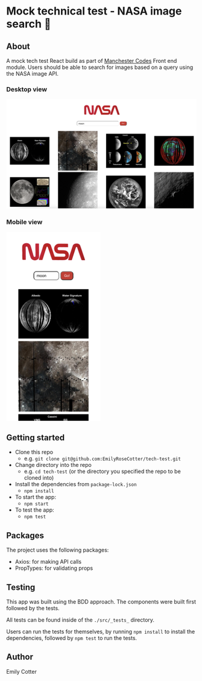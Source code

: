 # Mock technical test - NASA image search :crescent_moon:

## About

A mock tech test React build as part of [Manchester Codes](https://www.manchestercodes.com) Front end module. 
Users should be able to search for images based on a query using the NASA image API. 

### Desktop view
![desktop-view](./src/screenshots/desktop%20view.png)

### Mobile view
<img src="https://github.com/EmilyRoseCotter/tech-test/blob/9e23abf68134da8a6c33c0deb98abb1b677900e2/src/screenshots/mobile%20view.png" width="250" alt="mobile view" />

## Getting started

- Clone this repo
  * e.g. `git clone git@github.com:EmilyRoseCotter/tech-test.git`
- Change directory into the repo
  * e.g. `cd tech-test` (or the directory you specified the repo to be cloned into)
- Install the dependencies from `package-lock.json`
  * `npm install`
- To start the app:
  * `npm start`
- To test the app:
  * `npm test`

## Packages

The project uses the following packages:

- Axios: for making API calls
- PropTypes: for validating props

## Testing 

This app was built using the BDD approach. The components were built first followed by the tests. 

All tests can be found inside of the `./src/_tests_` directory.

Users can run the tests for themselves, by running `npm install` to install the dependencies, followed by `npm test` to run the tests.

## Author

Emily Cotter